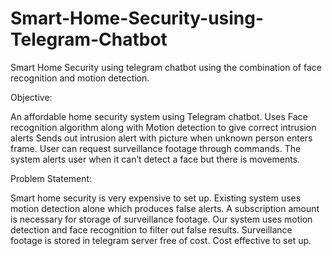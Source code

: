 # Smart-Home-Security-using-Telegram-Chatbot
Smart Home Security using telegram chatbot using the combination of face recognition and motion detection.

Objective:

An affordable home security system using Telegram chatbot.
Uses Face recognition algorithm along with Motion detection to give correct intrusion alerts
Sends out intrusion alert with picture when unknown person enters frame.
User can request surveillance footage through commands.
The system alerts user when it can’t detect a face but there is movements.


Problem Statement:

Smart home security is very expensive to set up.
Existing system uses motion detection alone which produces false alerts.
A subscription amount is necessary for storage of surveillance footage.
Our system uses motion detection and face recognition to filter out false results.
Surveillance footage is stored in telegram server free of cost.
Cost effective to set up.




